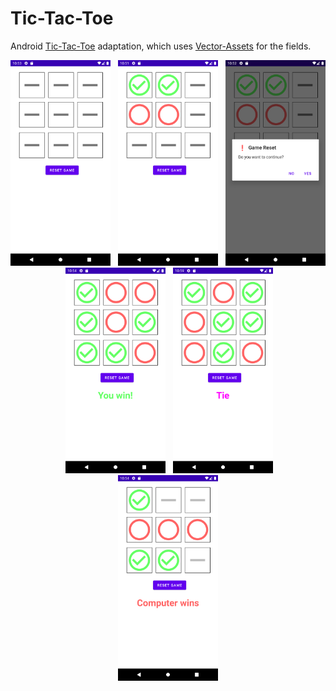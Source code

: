 # Tic-Tac-Toe

Android [Tic-Tac-Toe](https://de.wikipedia.org/wiki/Tic-Tac-Toe) adaptation, which uses [Vector-Assets](https://developer.android.com/studio/write/vector-asset-studio) for the fields.

<div style="text-align: center">
    <img src="./images/start.png" alt="screenshot_1" width="160" />&nbsp;&nbsp;
    <img src="./images/playing.png" alt="screenshot_2" width="160" />&nbsp;&nbsp;
    <img src="./images/reset.png" alt="screenshot_3" width="160" />&nbsp;&nbsp;
    <img src="./images/won.png" alt="screenshot_4" width="160" />&nbsp;&nbsp;
    <img src="./images/tie.png" alt="screenshot_5" width="160" />&nbsp;&nbsp;
    <img src="./images/lose.png" alt="screenshot_5" width="160" />
</div>
